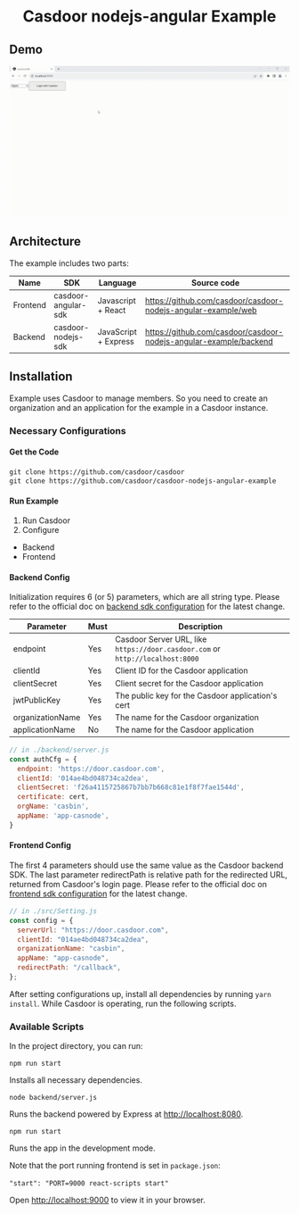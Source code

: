 <h1 align="center" style="border-bottom: none;">Casdoor nodejs-angular Example</h1>

## Demo

![react-express-illustration.gif](demo.gif)

## Architecture

The example includes two parts:

| Name     | SDK                 | Language             | Source code                                                        |
|----------|---------------------|----------------------|--------------------------------------------------------------------|
| Frontend | casdoor-angular-sdk | Javascript + React   | https://github.com/casdoor/casdoor-nodejs-angular-example/web      |
| Backend  | casdoor-nodejs-sdk  | JavaScript + Express | https://github.com/casdoor/casdoor-nodejs-angular-example/backend  |

## Installation

Example uses Casdoor to manage members. So you need to create an organization and an application for the example in a Casdoor instance.

### Necessary Configurations

#### Get the Code

```shell
git clone https://github.com/casdoor/casdoor
git clone https://github.com/casdoor/casdoor-nodejs-angular-example
```

#### Run Example

1. Run Casdoor
2. Configure
  - Backend
  - Frontend

#### Backend Config

Initialization requires 6 (or 5) parameters, which are all string type. Please refer to the official doc on [backend sdk configuration](https://casdoor.org/docs/how-to-connect/sdk#1-backend-sdk-configuration) for the latest change.

| Parameter        | Must | Description                                                                    |
|------------------|------|--------------------------------------------------------------------------------|
| endpoint         | Yes  | Casdoor Server URL, like `https://door.casdoor.com` or `http://localhost:8000` |
| clientId         | Yes  | Client ID for the Casdoor application                                          |
| clientSecret     | Yes  | Client secret for the Casdoor application                                      |
| jwtPublicKey     | Yes  | The public key for the Casdoor application's cert                              |
| organizationName | Yes  | The name for the Casdoor organization                                          |
| applicationName  | No   | The name for the Casdoor application                                           |

```js
// in ./backend/server.js
const authCfg = {
  endpoint: 'https://door.casdoor.com',
  clientId: '014ae4bd048734ca2dea',
  clientSecret: 'f26a4115725867b7bb7b668c81e1f8f7fae1544d',
  certificate: cert,
  orgName: 'casbin',
  appName: 'app-casnode',
}
```

#### Frontend Config

The first 4 parameters should use the same value as the Casdoor backend SDK. The last parameter redirectPath is relative path for the redirected URL, returned from Casdoor's login page. Please refer to the official doc on [frontend sdk configuration](https://casdoor.org/docs/how-to-connect/sdk#2-frontend-configuration) for the latest change.

```js
// in ./src/Setting.js
const config = {
  serverUrl: "https://door.casdoor.com",
  clientId: "014ae4bd048734ca2dea",
  organizationName: "casbin",
  appName: "app-casnode",
  redirectPath: "/callback",
};
```

After setting configurations up, install all dependencies by running `yarn install`. While Casdoor is operating, run the following scripts.

### Available Scripts

In the project directory, you can run:

```shell
npm run start
```

Installs all necessary dependencies.

```shell
node backend/server.js
```

Runs the backend powered by Express at [http://localhost:8080](http://localhost:8080).

```shell
npm run start
```

Runs the app in the development mode.

Note that the port running frontend is set in `package.json`:

`"start": "PORT=9000 react-scripts start"`

Open [http://localhost:9000](http://localhost:9000) to view it in your browser.
